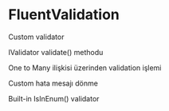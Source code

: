 # FluentValidation

Custom validator 

IValidator validate() methodu

One to Many ilişkisi üzerinden validation işlemi

Custom hata mesajı dönme

Built-in IsInEnum() validator
